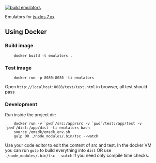 [![build emulators](https://github.com/js-dos/emulators/actions/workflows/build.js.yml/badge.svg)](https://github.com/js-dos/emulators/actions/workflows/build.js.yml)

Emulators for [js-dos 7.xx](https://js-dos.com/v7/build/)


## Using Docker

### Build image

```
    docker build -t emulators . 
```

### Test image


```
    docker run -p 8080:8080 -ti emulators
```

Open `http://localhost:8080/test/test.html` in browser, all test should pass


### Development

Run inside the project dir:

```
    docker run -v `pwd`/src:/app/src -v `pwd`/test:/app/test -v `pwd`/dist:/app/dist -ti emulators bash
    source /emsdk/emsdk_env.sh
    gulp OR ./node_modules/.bin/tsc --watch
```

Use your code editor to edit the content of src and test. 
In the docker VM you can run `gulp` to build everything into `dist` OR use
`./node_modules/.bin/tsc --watch` if you need only compile time checks.




